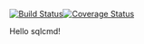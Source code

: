 [![Build Status](https://github.com/kortov/travis.svg?branch=master)](https://github.com/kortov/travis)[![Coverage Status](https://coveralls.io/repos/github/kortov/travis/badge.svg?branch=master)](https://coveralls.io/github/kortov/travis?branch=master)

Hello sqlcmd!
